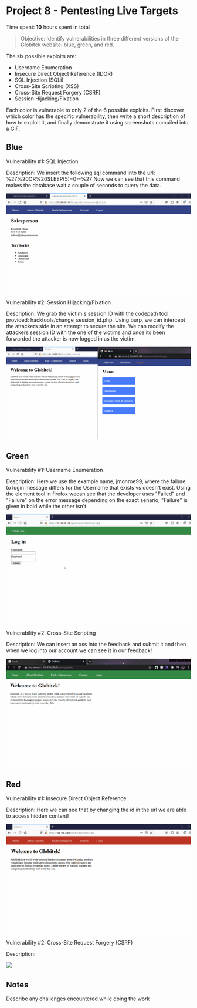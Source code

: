 # Project 8 - Pentesting Live Targets

Time spent: **10** hours spent in total

> Objective: Identify vulnerabilities in three different versions of the Globitek website: blue, green, and red.

The six possible exploits are:

* Username Enumeration
* Insecure Direct Object Reference (IDOR)
* SQL Injection (SQLi)
* Cross-Site Scripting (XSS)
* Cross-Site Request Forgery (CSRF)
* Session Hijacking/Fixation

Each color is vulnerable to only 2 of the 6 possible exploits. First discover which color has the specific vulnerability, then write a short description of how to exploit it, and finally demonstrate it using screenshots compiled into a GIF.

## Blue

Vulnerability #1: SQL Injection

Description: We insert the following sql command into the url: %27%20OR%20SLEEP(5)=0--%27
Now we can see that this command makes the database wait a couple of seconds to query the data.

<img src="SQL.gif">

Vulnerability #2: Session Hijacking/Fixation

Description: We grab the victim's session ID with the codepath tool provided: hacktools/change_session_id.php. Using burp, we can intercept the attackers side in an attempt to secure the site. We can modify the attackers session ID with the one of the victims and once its been forwarded the attacker is now logged in as the victim.

<img src="session.gif">

## Green

Vulnerability #1: Username Enumeration

Description: Here we use the example name, jmonroe99, where the failure to login message differs for the Username that exists vs doesn't exist. Using the element tool in firefox wecan see that the developer uses "Failed" and "Failure" on the error message depending on the exact senario, "Failure" is given in bold while the other isn't.

<img src="username.gif">

Vulnerability #2: Cross-Site Scripting

Description: We can insert an xss into the feedback and submit it and then when we log into our account we can see it in our feedback!

<img src="css.gif">


## Red

Vulnerability #1: Insecure Direct Object Reference

Description: Here we can see that by changing the id in the url we are able to access hidden content!

<img src="idor.gif">

Vulnerability #2: Cross-Site Request Forgery (CSRF)

Description:

<img src="red-vuln2.gif">


## Notes

Describe any challenges encountered while doing the work
